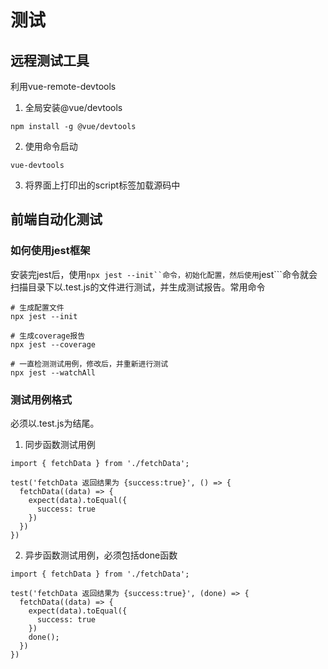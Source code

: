 # 测试

## 远程测试工具
利用vue-remote-devtools

1. 全局安装@vue/devtools
```
npm install -g @vue/devtools
```

2. 使用命令启动
```
vue-devtools
```

3. 将界面上打印出的script标签加载源码中

## 前端自动化测试

### 如何使用jest框架
安装完jest后，使用```npx jest --init``命令，初始化配置，然后使用```jest```命令就会扫描目录下以.test.js的文件进行测试，并生成测试报告。常用命令

```
# 生成配置文件
npx jest --init

# 生成coverage报告
npx jest --coverage

# 一直检测测试用例，修改后，并重新进行测试
npx jest --watchAll
```
### 测试用例格式
必须以.test.js为结尾。

1. 同步函数测试用例
```
import { fetchData } from './fetchData';

test('fetchData 返回结果为 {success:true}', () => {
  fetchData((data) => {
    expect(data).toEqual({
      success: true
    })
  })
})
```

2. 异步函数测试用例，必须包括done函数
```
import { fetchData } from './fetchData';

test('fetchData 返回结果为 {success:true}', (done) => {
  fetchData((data) => {
    expect(data).toEqual({
      success: true
    })
    done();
  })
})
```